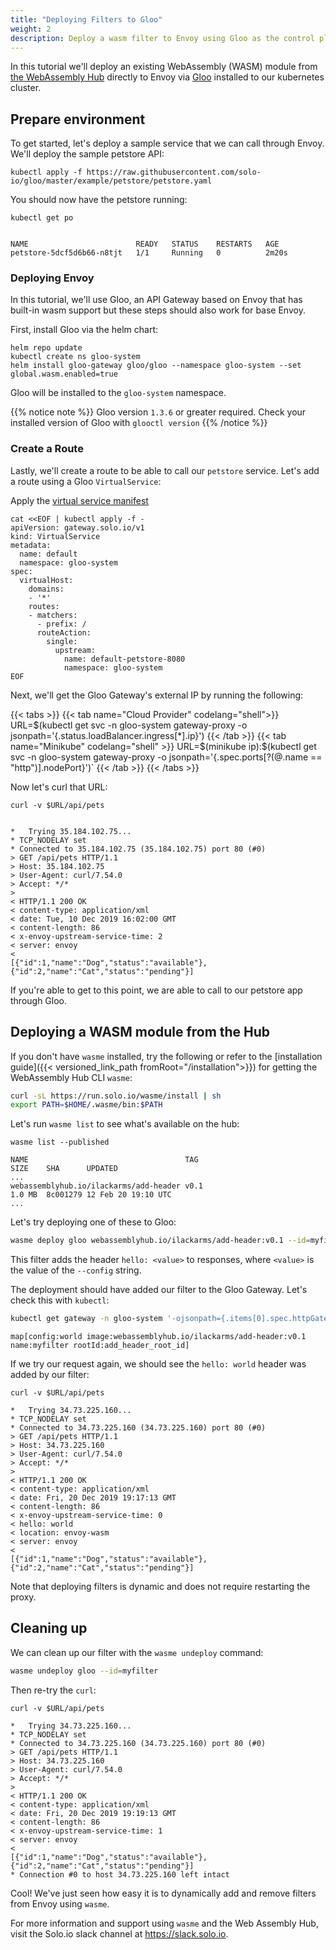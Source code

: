 ```yaml
---
title: "Deploying Filters to Gloo"
weight: 2
description: Deploy a wasm filter to Envoy using Gloo as the control plane.
---
```


In this tutorial we'll deploy an existing WebAssembly (WASM) module from [the WebAssembly Hub](https://webassemblyhub.io) directly to Envoy via [Gloo](https://docs.solo.io/gloo/latest) installed to our kubernetes cluster.

## Prepare environment

To get started, let's deploy a sample service that we can call through Envoy. We'll deploy the sample petstore API:

```shell
kubectl apply -f https://raw.githubusercontent.com/solo-io/gloo/master/example/petstore/petstore.yaml
```

You should now have the petstore running:

```shell
kubectl get po 
```

```

NAME                        READY   STATUS    RESTARTS   AGE
petstore-5dcf5d6b66-n8tjt   1/1     Running   0          2m20s
```

### Deploying Envoy

In this tutorial, we'll use Gloo, an API Gateway based on Envoy that has built-in wasm support but these steps should also work for base Envoy.

First, install Gloo via the helm chart:

```shell
helm repo update
kubectl create ns gloo-system
helm install gloo-gateway gloo/gloo --namespace gloo-system --set global.wasm.enabled=true
```

Gloo will be installed to the `gloo-system` namespace.

{{% notice note %}}
Gloo version `1.3.6` or greater required. Check your installed version of Gloo with `glooctl version`
{{% /notice %}}

### Create a Route

Lastly, we'll create a route to be able to call our `petstore` service. Let's add a route using a Gloo `VirtualService`:

Apply the [virtual service manifest](https://docs.solo.io/gloo/latest/gloo_routing/virtual_services/)
```shell
cat <<EOF | kubectl apply -f -
apiVersion: gateway.solo.io/v1
kind: VirtualService
metadata:
  name: default
  namespace: gloo-system  
spec:
  virtualHost:
    domains:
    - '*'
    routes:
    - matchers:
      - prefix: /
      routeAction:
        single:
          upstream:
            name: default-petstore-8080
            namespace: gloo-system
EOF
```

Next, we'll get the Gloo Gateway's external IP by running the following:

{{< tabs >}}
{{< tab name="Cloud Provider" codelang="shell">}}
URL=$(kubectl get svc -n gloo-system gateway-proxy -o jsonpath='{.status.loadBalancer.ingress[*].ip}')
{{< /tab >}}
{{< tab name="Minikube" codelang="shell" >}}
URL=$(minikube ip):$(kubectl get svc -n gloo-system gateway-proxy -o jsonpath='{.spec.ports[?(@.name == "http")].nodePort}')`
{{< /tab >}}
{{< /tabs >}}

Now let's curl that URL:

```shell
curl -v $URL/api/pets
```

```

*   Trying 35.184.102.75...
* TCP_NODELAY set
* Connected to 35.184.102.75 (35.184.102.75) port 80 (#0)
> GET /api/pets HTTP/1.1
> Host: 35.184.102.75
> User-Agent: curl/7.54.0
> Accept: */*
> 
< HTTP/1.1 200 OK
< content-type: application/xml
< date: Tue, 10 Dec 2019 16:02:00 GMT
< content-length: 86
< x-envoy-upstream-service-time: 2
< server: envoy
< 
[{"id":1,"name":"Dog","status":"available"},{"id":2,"name":"Cat","status":"pending"}]
```

If you're able to get to this point, we are able to call to our petstore app through Gloo.

## Deploying a WASM module from the Hub

If you don't have `wasme` installed, try the following or refer to the [installation guide]({{< versioned_link_path fromRoot="/installation">}}) for getting the WebAssembly Hub CLI `wasme`:

```bash
curl -sL https://run.solo.io/wasme/install | sh
export PATH=$HOME/.wasme/bin:$PATH
```

Let's run `wasme list` to see what's available on the hub:

```shell
wasme list --published
```

```
NAME                                   TAG                                 SIZE    SHA      UPDATED
...
webassemblyhub.io/ilackarms/add-header v0.1                             1.0 MB  8c001279 12 Feb 20 19:10 UTC
...
```

Let's try deploying one of these to Gloo:

```bash
wasme deploy gloo webassemblyhub.io/ilackarms/add-header:v0.1 --id=myfilter --config 'world'
```

This filter adds the header `hello: <value>` to responses, where `<value>` is the value of the `--config` string.

The deployment should have added our filter to the Gloo Gateway. Let's check this with `kubectl`:

```bash
kubectl get gateway -n gloo-system '-ojsonpath={.items[0].spec.httpGateway.options.wasm}'
```

```
map[config:world image:webassemblyhub.io/ilackarms/add-header:v0.1 name:myfilter rootId:add_header_root_id]
```

If we try our request again, we should see the `hello: world` header was added by our filter:


```shell
curl -v $URL/api/pets
```

```
*   Trying 34.73.225.160...
* TCP_NODELAY set
* Connected to 34.73.225.160 (34.73.225.160) port 80 (#0)
> GET /api/pets HTTP/1.1
> Host: 34.73.225.160
> User-Agent: curl/7.54.0
> Accept: */*
>
< HTTP/1.1 200 OK
< content-type: application/xml
< date: Fri, 20 Dec 2019 19:17:13 GMT
< content-length: 86
< x-envoy-upstream-service-time: 0
< hello: world
< location: envoy-wasm
< server: envoy
<
[{"id":1,"name":"Dog","status":"available"},{"id":2,"name":"Cat","status":"pending"}]
```

Note that deploying filters is dynamic and does not require restarting the proxy. 

## Cleaning up

We can clean up our filter with the `wasme undeploy` command:

```bash
wasme undeploy gloo --id=myfilter
```

Then re-try the `curl`:

```shell
curl -v $URL/api/pets
```

```
*   Trying 34.73.225.160...
* TCP_NODELAY set
* Connected to 34.73.225.160 (34.73.225.160) port 80 (#0)
> GET /api/pets HTTP/1.1
> Host: 34.73.225.160
> User-Agent: curl/7.54.0
> Accept: */*
>
< HTTP/1.1 200 OK
< content-type: application/xml
< date: Fri, 20 Dec 2019 19:19:13 GMT
< content-length: 86
< x-envoy-upstream-service-time: 1
< server: envoy
<
[{"id":1,"name":"Dog","status":"available"},{"id":2,"name":"Cat","status":"pending"}]
* Connection #0 to host 34.73.225.160 left intact
```

Cool! We've just seen how easy it is to dynamically add and remove filters from Envoy using `wasme`.

For more information and support using `wasme` and the Web Assembly Hub, visit the Solo.io slack channel at
https://slack.solo.io.
